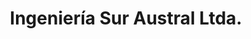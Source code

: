 ---
title: "Ingeniería Sur Austral Ltda."
url: /puerto-montt/ingenieria-sur-austral-ltda/
shop: reparación de automóviles
---